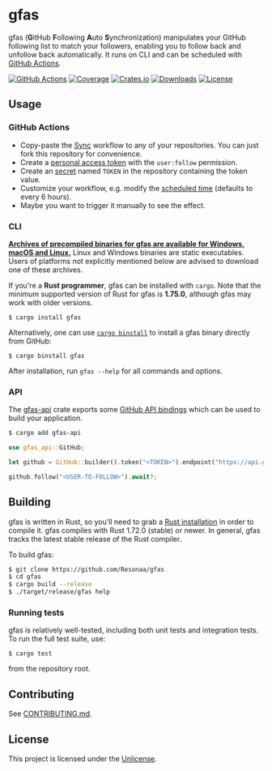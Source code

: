 # gfas

gfas (**G**itHub **F**ollowing **A**uto **S**ynchronization) manipulates your
GitHub following list to match your followers, enabling you to follow back
and unfollow back automatically. It runs on CLI and can be scheduled with
[GitHub Actions](https://docs.github.com/actions).

[![GitHub Actions](https://img.shields.io/github/actions/workflow/status/Resonaa/gfas/ci.yml?style=flat-square)](https://github.com/Resonaa/gfas/actions)
[![Coverage](https://img.shields.io/codecov/c/github/Resonaa/gfas?token=W3H6GBVQZW&style=flat-square)](https://app.codecov.io/github/Resonaa/gfas)
[![Crates.io](https://img.shields.io/crates/v/gfas-cli?style=flat-square)](https://crates.io/crates/gfas-cli)
[![Downloads](https://img.shields.io/crates/d/gfas-cli?style=flat-square)](https://crates.io/crates/gfas-cli)
[![License](https://img.shields.io/github/license/Resonaa/gfas?style=flat-square)](LICENSE)

## Usage

### GitHub Actions

- Copy-paste the
  [Sync](.github/workflows/sync.yml)
  workflow to any of your repositories. You can just fork this repository for convenience.
- Create a
  [personal access token](https://docs.github.com/authentication/keeping-your-account-and-data-secure/managing-your-personal-access-tokens)
  with the `user:follow` permission.
- Create an
  [secret](https://docs.github.com/actions/security-for-github-actions/security-guides/using-secrets-in-github-actions)
  named `TOKEN` in the repository containing the token value.
- Customize your workflow, e.g. modify the [scheduled time](https://docs.github.com/actions/writing-workflows/choosing-when-your-workflow-runs/events-that-trigger-workflows#schedule) (defaults to every 6 hours).
- Maybe you want to trigger it manually to see the effect.

### CLI

**[Archives of precompiled binaries for gfas are available for Windows,
macOS and Linux.](https://github.com/Resonaa/gfas/releases)** Linux and
Windows binaries are static executables. Users of platforms not explicitly
mentioned below are advised to download one of these archives.

If you're a **Rust programmer**, gfas can be installed with `cargo`.
Note that the minimum supported version of Rust for gfas is **1.75.0**,
although gfas may work with older versions.

```
$ cargo install gfas
```

Alternatively, one can use [`cargo
binstall`](https://github.com/cargo-bins/cargo-binstall) to install a gfas
binary directly from GitHub:

```
$ cargo binstall gfas
```

After installation, run `gfas --help` for all commands and options.

### API

The
[gfas-api](https://crates.io/crates/gfas-api)
crate exports some
[GitHub API bindings](https://docs.rs/gfas-api)
which can be used to build your application.

```sh
$ cargo add gfas-api
```

```rust
use gfas_api::GitHub;

let github = GitHub::builder().token("<TOKEN>").endpoint("https://api.github.com").build()?;

github.follow("<USER-TO-FOLLOW>").await?;
```

## Building

gfas is written in Rust, so you'll need to grab a
[Rust installation](https://www.rust-lang.org/) in order to compile it.
gfas compiles with Rust 1.72.0 (stable) or newer. In general, gfas tracks
the latest stable release of the Rust compiler.

To build gfas:

```sh
$ git clone https://github.com/Resonaa/gfas
$ cd gfas
$ cargo build --release
$ ./target/release/gfas help
```

### Running tests

gfas is relatively well-tested, including both unit tests and integration
tests. To run the full test suite, use:

```
$ cargo test
```

from the repository root.

## Contributing

See [CONTRIBUTING.md](CONTRIBUTING.md).

## License

This project is licensed under the [Unlicense](LICENSE).
